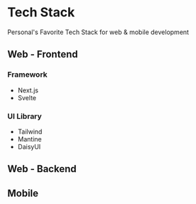 # Tech Stack
Personal's Favorite Tech Stack for web &amp; mobile development

## Web - Frontend
### Framework
- Next.js
- Svelte

### UI Library
- Tailwind
- Mantine
- DaisyUI

## Web - Backend


## Mobile
